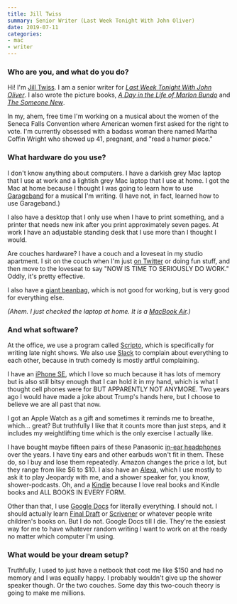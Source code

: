 ```yaml
---
title: Jill Twiss
summary: Senior Writer (Last Week Tonight With John Oliver)
date: 2019-07-11
categories:
- mac 
- writer
---
```


### Who are you, and what do you do?

Hi! I'm [Jill Twiss](https://www.jilltwiss.com/ "Jill's website."). I am a senior writer for [_Last Week Tonight With John Oliver_](https://www.youtube.com/channel/UC3XTzVzaHQEd30rQbuvCtTQ "The Last Week Tonight channel on YouTube."). I also wrote the picture books, [_A Day in the Life of Marlon Bundo_](http://betterbundobook.com/ "Jill and Marlon Bundo's book.") and [_The Someone New_](https://www.indiebound.org/book/9780062933744 "Jill's children's book.").

In my, ahem, free time I'm working on a musical about the women of the Seneca Falls Convention where American women first asked for the right to vote. I'm currently obsessed with a badass woman there named Martha Coffin Wright who showed up 41, pregnant, and "read a humor piece."

### What hardware do you use?

I don't know anything about computers. I have a darkish grey Mac laptop that I use at work and a lightish grey Mac laptop that I use at home. I got the Mac at home because I thought I was going to learn how to use [Garageband][] for a musical I'm writing. (I have not, in fact, learned how to use Garageband.)

I also have a desktop that I only use when I have to print something, and a printer that needs new ink after you print approximately seven pages. At work I have an adjustable standing desk that I use more than I thought I would.

Are couches hardware? I have a couch and a loveseat in my studio apartment. I sit on the couch when I'm just [on Twitter](https://twitter.com/jilltwiss "Jill's Twitter account.") or doing fun stuff, and then move to the loveseat to say "NOW IS TIME TO SERIOUSLY DO WORK." Oddly, it's pretty effective.

I also have a [giant beanbag][yogibo-max], which is not good for working, but is very good for everything else.

_(Ahem. I just checked the laptop at home. It is a [MacBook Air][macbook-air].)_

### And what software?

At the office, we use a program called [Scripto][], which is specifically for writing late night shows. We also use [Slack][] to complain about everything to each other, because in truth comedy is mostly artful complaining.

I have an [iPhone SE][iphone-se], which I love so much because it has lots of memory but is also still bitsy enough that I can hold it in my hand, which is what I thought cell phones were for BUT APPARENTLY NOT ANYMORE. Two years ago I would have made a joke about Trump's hands here, but I choose to believe we are all past that now.

I got an Apple Watch as a gift and sometimes it reminds me to breathe, which... great? But truthfully I like that it counts more than just steps, and it includes my weightlifting time which is the only exercise I actually like.

I have bought maybe fifteen pairs of these Panasonic [in-ear headphones][rp-hje120] over the years. I have tiny ears and other earbuds won't fit in them. These do, so I buy and lose them repeatedly. Amazon changes the price a lot, but they range from like $6 to $10. I also have an [Alexa][], which I use mostly to ask it to play Jeopardy with me, and a shower speaker for, you know, shower-podcasts. Oh, and a [Kindle][kindle-paperwhite] because I love real books and Kindle books and ALL BOOKS IN EVERY FORM.

Other than that, I use [Google Docs][google-docs] for literally everything. I should not. I should actually learn [Final Draft][final-draft] or [Scrivener][] or whatever people write children's books on. But I do not. Google Docs till I die. They're the easiest way for me to have whatever random writing I want to work on at the ready no matter which computer I'm using.

### What would be your dream setup?

Truthfully, I used to just have a netbook that cost me like $150 and had no memory and I was equally happy. I probably wouldn't give up the shower speaker though. Or the two couches. Some day this two-couch theory is going to make me millions.

[alexa]: https://www.arri.com/en/camera/alexa/cameras/camera_details.html?product=9 "A super high-quality HD video camera."
[final-draft]: https://store.finaldraft.com/final-draft-10.html "Popular screenwriting software."
[garageband]: https://www.apple.com/mac/garageband/ "An audio recording and editing tool for the Mac."
[google-docs]: https://en.wikipedia.org/wiki/Google_Docs "A web-based office suite."
[iphone-se]: https://en.wikipedia.org/wiki/IPhone_SE "A 4 inch smartphone."
[kindle-paperwhite]: http://web.archive.org/web/20230502144520/https://www.amazon.com/Kindle-Paperwhite-Touch-light/dp/B007OZNZG0 "An e-book reader with a book-like screen."
[macbook-air]: https://www.apple.com/macbook-air/ "A very thin laptop."
[rp-hje120]: http://web.archive.org/web/20211016084703/https://shop.panasonic.com/support-only/RP-HJE120.html "In-ear headphones."
[scripto]: https://scripto.computer:443/ "A tool for collaboratively writing TV scripts."
[scrivener]: http://www.literatureandlatte.com/scrivener.php "A Mac text editor aimed at writers."
[slack]: https://slack.com/intl/ja-jp/ "A collaboration service."
[yogibo-max]: https://yogibo.com/yogibo-max "A giant beanbag."
